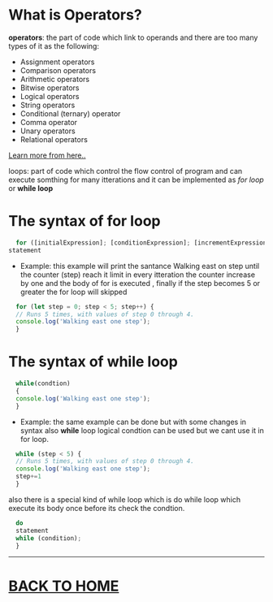 
# What is Operators?

**operators**: the part of code which link to operands and there are too many types of it as the following:

- Assignment operators
- Comparison operators
- Arithmetic operators
- Bitwise operators
- Logical operators
- String operators
- Conditional (ternary) operator
- Comma operator
- Unary operators
- Relational operators

[Learn more from here..](https://developer.mozilla.org/en-US/docs/Web/JavaScript/Guide/Expressions_and_Operators)

loops: part of code which control the flow control of program and can execute somthing for many itterations and it can be implemented as *for loop* or **while loop**
  
# The syntax of **for loop**
  ```JavaScript
    for ([initialExpression]; [conditionExpression]; [incrementExpression])
  statement
  ```

  * Example: this example will print the santance Walking east on step until the counter (step) reach it limit in every itteration the counter increase by one and the body of for is executed , finally if the step becomes 5 or greater the for loop will skipped

  ```JavaScript
    for (let step = 0; step < 5; step++) {
    // Runs 5 times, with values of step 0 through 4.
    console.log('Walking east one step');
    }
  ```

# The syntax of **while loop**
  ```JavaScript
    while(condtion)
    {
    console.log('Walking east one step');
    } 
  
  ```
  * Example: the same example can be done but with some changes in syntax also **while** loop logical condtion can be used but we cant use it in for loop.
  ```JavaScript
    while (step < 5) {
    // Runs 5 times, with values of step 0 through 4.
    console.log('Walking east one step');
    step+=1
    }
  ```

  also there is a special kind of while loop which is do while loop which execute its body once before its check the condtion.
 
  ```JavaScript
    do
    statement
    while (condition);
    }
  ```

<hr>

# [BACK TO HOME](https://jehadabuawwad.github.io/reading-notes)
